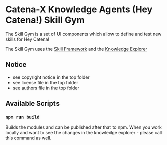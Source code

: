 # Catena-X Knowledge Agents (Hey Catena!) Skill Gym

The Skill Gym is a set of UI components which allow to define and test new skills for Hey Catena! 

The Skill Gym uses the [Skill Framework](../skill_framework) and the [Knowledge Explorer](../knowledge_explorer/)

## Notice

* see copyright notice in the top folder
* see license file in the top folder
* see authors file in the top folder

## Available Scripts

### `npm run build`

Builds the modules and can be published after that to npm.
When you work locally and want to see the changes in the knowledge explorer - please call this command as well.



